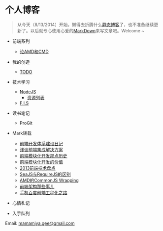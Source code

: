 个人博客
===

> 从今天（8/13/2014）开始，懒得去折腾什么[静态博客](http://gejiawen.github.io/)了，也不准备继续更新了。以后就专心使用心爱的[MarkDown](http://wowubuntu.com/markdown/)来写文章吧。Welcome ~

* 前端系列
   * [论AMD和CMD](http://gejiawen.github.io/2014/07/18/%E5%89%8D%E7%AB%AF%E8%A7%84%E8%8C%83/)

* 我的创造
    * [TODO](./2014/TODO.md)

* 技术学习
    * [NodeJS](http://nodejs.org/)
        * [资源列表](./2014/nodejs资源列表.md)
    * [F.I.S](http://fis.baidu.com/)

* 读书笔记
    * ProGit

* Mark转载
    * [前端开发体系建设日记](https://github.com/fouber/blog/issues/2)
    * [浅谈前端集成解决方案](https://github.com/fouber/blog/issues/1)
    * [前端模块化开发那点历史](https://github.com/seajs/seajs/issues/588)
    * [前端模块化开发的价值](https://github.com/seajs/seajs/issues/547)
    * [2013前端技术盘点](http://cnberg.com/archive/2013-fe/)
    * [SeaJS与RequireJS的区别](https://github.com/seajs/seajs/issues/277)
    * [AMD的CommonJS Wrapping](https://www.imququ.com/post/amd-simplified-commonjs-wrapping.html)
    * [前端架构那些事儿](http://blog.xufei.gitpress.org/~posts/2014-05-20-%E5%89%8D%E7%AB%AF%E6%9E%B6%E6%9E%84%E9%82%A3%E4%BA%9B%E4%BA%8B%E5%84%BF.md)
    * [手机百度前端工程化之路](http://mweb.baidu.com/p/baidusearch-front-end-road.html)

* 心情札记

* 入手队列


Email: mamamiya.gee@gmail.com
